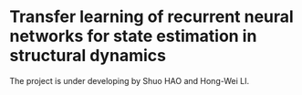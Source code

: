 # Transfer learning of recurrent neural networks for state estimation in structural dynamics
The project is under developing by Shuo HAO and Hong-Wei LI.
